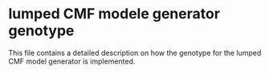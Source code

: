 # lumped CMF modele generator genotype
This file contains a detailed description on how the genotype for the lumped CMF model generator is implemented.
